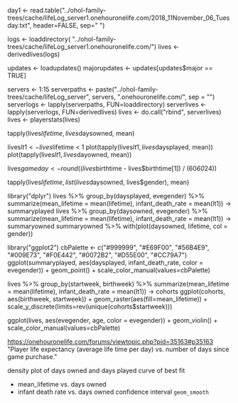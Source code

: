 day1 <- read.table("../ohol-family-trees/cache/lifeLog_server1.onehouronelife.com/2018_11November_06_Tuesday.txt", header=FALSE, sep=" ")

logs <- loaddirectory( "../ohol-family-trees/cache/lifeLog_server1.onehouronelife.com/")
lives <- derivedlives(logs)

updates <- loadupdates()
majorupdates <- updates[updates$major == TRUE]


servers <- 1:15
serverpaths <- paste("../ohol-family-trees/cache/lifeLog_server", servers, ".onehouronelife.com/", sep = "")
serverlogs <- lapply(serverpaths, FUN=loaddirectory)
serverlives <- lapply(serverlogs, FUN=derivedlives)
lives <- do.call("rbind", serverlives)
lives <- playerstats(lives)

tapply(lives$lifetime, lives$daysowned, mean)

lives$lt1 <- lives$lifetime < 1
plot(tapply(lives$lt1, lives$daysplayed, mean))
plot(tapply(lives$lt1, lives$dayowned, mean))

lives$gameday <- round((lives$birthtime - lives$birthtime[1]) / (60*60*24))

tapply(lives$lifetime, list(lives$daysowned, lives$gender), mean)

library("dplyr")
lives %>% group_by(daysplayed, evegender) %>% summarize(mean_lifetime = mean(lifetime), infant_death_rate = mean(lt1)) -> summaryplayed
lives %>% group_by(daysowned, evegender) %>% summarize(mean_lifetime = mean(lifetime), infant_death_rate = mean(lt1)) -> summaryowned
summaryowned %>% with(plot(daysowned, lifetime, col = gender))

library("ggplot2")
cbPalette <- c("#999999", "#E69F00", "#56B4E9", "#009E73", "#F0E442", "#0072B2", "#D55E00", "#CC79A7")
ggplot(summaryplayed, aes(daysplayed, infant_death_rate, color = evegender)) + geom_point() + scale_color_manual(values=cbPalette)

lives %>% group_by(startweek, birthweek) %>% summarize(mean_lifetime = mean(lifetime), infant_death_rate = mean(lt1)) -> cohorts
ggplot(cohorts, aes(birthweek, startweek)) + geom_raster(aes(fill=mean_lifetime)) + scale_y_discrete(limits=rev(unique(cohorts$startweek)))

ggplot(lives, aes(evegender, age, color = evegender)) + geom_violin() + scale_color_manual(values=cbPalette)


https://onehouronelife.com/forums/viewtopic.php?pid=35163#p35163
"Player life expectancy (average life time per day) vs. number of days since game purchase."

density plot of days owned and days played
curve of best fit
- mean_lifetime vs. days owned
- infant death rate vs. days owned
confidence interval `geom_smooth`
